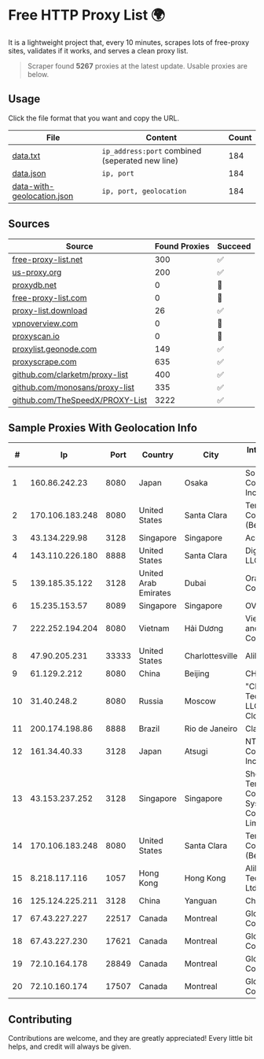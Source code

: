 
# Free HTTP Proxy List 🌍

It is a lightweight project that, every 10 minutes, scrapes lots of free-proxy sites, validates if it works, and serves a clean proxy list.


> Scraper found **5267** proxies at the latest update. Usable proxies are below.

## Usage

Click the file format that you want and copy the URL.


|File|Content|Count|
|----|-------|-----|
|[data.txt](https://raw.githubusercontent.com/themiralay/Proxy-List-World/master/data.txt)|`ip_address:port` combined (seperated new line)|184|
|[data.json](https://raw.githubusercontent.com/themiralay/Proxy-List-World/master/data.json)|`ip, port`|184|
|[data-with-geolocation.json](https://raw.githubusercontent.com/themiralay/Proxy-List-World/master/data-with-geolocation.json)|`ip, port, geolocation`|184|

## Sources

|Source|Found Proxies|Succeed|
|------|-------------|-------|
|[free-proxy-list.net](https://free-proxy-list.net)|300|✅|
|[us-proxy.org](https://www.us-proxy.org)|200|✅|
|[proxydb.net](http://proxydb.net)|0|🚫|
|[free-proxy-list.com](https://free-proxy-list.com/?page=&port=&type%5B%5D=http&type%5B%5D=https&up_time=0&search=Search)|0|🚫|
|[proxy-list.download](https://www.proxy-list.download/HTTP)|26|✅|
|[vpnoverview.com](https://vpnoverview.com/privacy/anonymous-browsing/free-proxy-servers)|0|🚫|
|[proxyscan.io](https://www.proxyscan.io)|0|🚫|
|[proxylist.geonode.com](https://proxylist.geonode.com/api/proxy-list?limit=300&page=1&sort_by=lastChecked&sort_type=desc&protocols=http,https)|149|✅|
|[proxyscrape.com](https://api.proxyscrape.com/v2/?request=displayproxies&protocol=http&timeout=10000&country=all&ssl=all&anonymity=all)|635|✅|
|[github.com/clarketm/proxy-list](https://raw.githubusercontent.com/clarketm/proxy-list/master/proxy-list-raw.txt)|400|✅|
|[github.com/monosans/proxy-list](https://raw.githubusercontent.com/monosans/proxy-list/main/proxies/http.txt)|335|✅|
|[github.com/TheSpeedX/PROXY-List](https://raw.githubusercontent.com/TheSpeedX/PROXY-List/master/http.txt)|3222|✅|


## Sample Proxies With Geolocation Info

|#|Ip|Port|Country|City|Internet Service Provider|
|-|--|----|-------|----|-------------------------|
|1|160.86.242.23|8080|Japan|Osaka|Sony Network Communications Inc|
|2|170.106.183.248|8080|United States|Santa Clara|Tencent Cloud Computing (Beijing) Co|
|3|43.134.229.98|3128|Singapore|Singapore|Aceville Pte.ltd|
|4|143.110.226.180|8888|United States|Santa Clara|DigitalOcean, LLC|
|5|139.185.35.122|3128|United Arab Emirates|Dubai|Oracle Corporation|
|6|15.235.153.57|8089|Singapore|Singapore|OVH Hosting|
|7|222.252.194.204|8080|Vietnam|Hải Dương|VietNam Post and Telecom Corporation|
|8|47.90.205.231|33333|United States|Charlottesville|Alibaba.com LLC|
|9|61.129.2.212|8080|China|Beijing|CHINANET|
|10|31.40.248.2|8080|Russia|Moscow|"Cloud Technologies" LLC trading as Cloud.ru|
|11|200.174.198.86|8888|Brazil|Rio de Janeiro|Claro S.A|
|12|161.34.40.33|3128|Japan|Atsugi|NTT PC Communications, Inc.|
|13|43.153.237.252|3128|Singapore|Singapore|Shenzhen Tencent Computer Systems Company Limited|
|14|170.106.183.248|8080|United States|Santa Clara|Tencent Cloud Computing (Beijing) Co|
|15|8.218.117.116|1057|Hong Kong|Hong Kong|Alibaba (US) Technology Co., Ltd.|
|16|125.124.225.211|3128|China|Yanguan|Chinanet|
|17|67.43.227.227|22517|Canada|Montreal|GloboTech Communications|
|18|67.43.227.230|17621|Canada|Montreal|GloboTech Communications|
|19|72.10.164.178|28849|Canada|Montreal|GloboTech Communications|
|20|72.10.160.174|17507|Canada|Montreal|GloboTech Communications|



## Contributing

Contributions are welcome, and they are greatly appreciated! Every
little bit helps, and credit will always be given.

